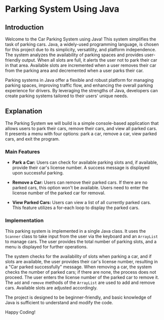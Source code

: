 # Parking System Using Java

## Introduction

Welcome to the Car Parking System using Java! This system simplifies the task of parking cars. Java, a widely-used programming language, is chosen for this project due to its simplicity, versatility, and platform independence. The system analyzes the availability of parking spaces and provides user-friendly output. When all slots are full, it alerts the user not to park their car in that area. Available slots are incremented when a user removes their car from the parking area and decremented when a user parks their car.

Parking systems in Java offer a flexible and robust platform for managing parking spaces, improving traffic flow, and enhancing the overall parking experience for drivers. By leveraging the strengths of Java, developers can create parking systems tailored to their users' unique needs.

## Explanation

The Parking System we will build is a simple console-based application that allows users to park their cars, remove their cars, and view all parked cars. It presents a menu with four options: park a car, remove a car, view parked cars, and exit the program.

### Main Features

- **Park a Car:** Users can check for available parking slots and, if available, provide their car's license number. A success message is displayed upon successful parking.

- **Remove a Car:** Users can remove their parked cars. If there are no parked cars, this option won't be available. Users need to enter the license number of the parked car for removal.

- **View Parked Cars:** Users can view a list of all currently parked cars. This feature utilizes a for-each loop to display the parked cars.

### Implementation

This parking system is implemented in a single Java class. It uses the `Scanner` class to take input from the user via the keyboard and an `ArrayList` to manage cars. The user provides the total number of parking slots, and a menu is displayed for further operations.

The system checks for the availability of slots when parking a car, and if slots are available, the user provides their car's license number, resulting in a "Car parked successfully" message. When removing a car, the system checks the number of parked cars; if there are none, the process does not proceed. The user enters the license number of the parked car to remove it. The `add` and `remove` methods of the `ArrayList` are used to add and remove cars. Available slots are adjusted accordingly.

The project is designed to be beginner-friendly, and basic knowledge of Java is sufficient to understand and modify the code.

Happy Coding!

